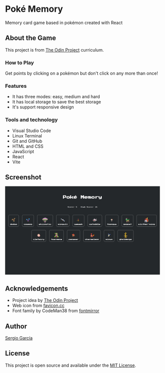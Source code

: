 # Poké Memory

Memory card game based in pokémon created with React

## About the Game

This project is from [The Odin Project](https://www.theodinproject.com/lessons/node-path-react-new-memory-card) curriculum.

### How to Play

Get points by clicking on a pokémon but don't click on any more than once!

### Features

- It has three modes: easy, medium and hard 
- It has local storage to save the best storage
- It's support responsive design

### Tools and technology

- Visual Studio Code
- Linux Terminal
- Git and GitHub
- HTML and CSS
- JavaScript
- React
- Vite

## Screenshot

![screenshot](./src/assets/images/screenshot.png)

## Acknowledgements

- Project idea by [The Odin Project](https://www.theodinproject.com/)
- Web icon from [favicon.cc](https://www.favicon.cc/?action=icon&file_id=977940)
- Font family by CodeMan38 from [fontmirror](https://www.fontmirror.com/press-start-2p)

## Author

[Sergio García](https://github.com/sergiogarciiam)

## License

This project is open source and available under the [MIT License](./LICENSE).
